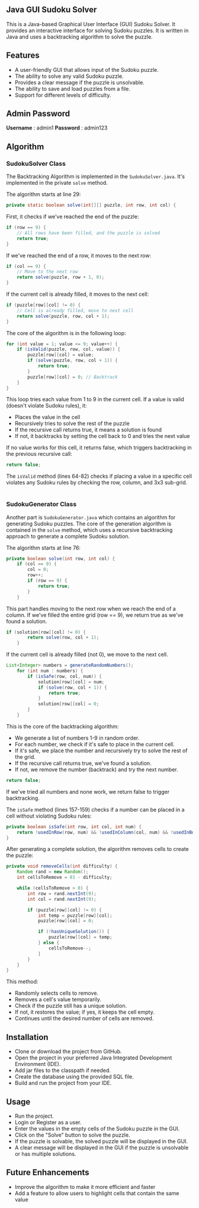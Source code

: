 ## Java GUI Sudoku Solver

This is a Java-based Graphical User Interface (GUI) Sudoku Solver. It provides an interactive interface for solving Sudoku puzzles. It is written in Java and uses a backtracking algorithm to solve the puzzle.

## Features

-   A user-friendly GUI that allows input of the Sudoku puzzle.
-   The ability to solve any valid Sudoku puzzle.
-   Provides a clear message if the puzzle is unsolvable.
-   The ability to save and load puzzles from a file.
-   Support for different levels of difficulty.

## Admin Password

**Username** : admin1
**Password** : admin123

## Algorithm

### SudokuSolver Class

The Backtracking Algorithm is implemented in the `SudokuSolver.java`. It's implemented in the private `solve` method.

The algorithm starts at line 29:

```java
private static boolean solve(int[][] puzzle, int row, int col) {
```

First, it checks if we've reached the end of the puzzle:

```java
if (row == 9) {
    // All rows have been filled, and the puzzle is solved
    return true;
}
```

If we've reached the end of a row, it moves to the next row:

```java
if (col == 9) {
    // Move to the next row
    return solve(puzzle, row + 1, 0);
}
```

If the current cell is already filled, it moves to the next cell:

```java
if (puzzle[row][col] != 0) {
    // Cell is already filled, move to next cell
    return solve(puzzle, row, col + 1);
}
```

The core of the algorithm is in the following loop:

```java
for (int value = 1; value <= 9; value++) {
    if (isValid(puzzle, row, col, value)) {
        puzzle[row][col] = value;
        if (solve(puzzle, row, col + 1)) {
            return true;
        }
        puzzle[row][col] = 0; // Backtrack
    }
}
```

This loop tries each value from 1 to 9 in the current cell. If a value is valid (doesn't violate Sudoku rules), it:

-   Places the value in the cell
-   Recursively tries to solve the rest of the puzzle
-   If the recursive call returns true, it means a solution is found
-   If not, it backtracks by setting the cell back to 0 and tries the next value

If no value works for this cell, it returns false, which triggers backtracking in the previous recursive call:

```java
return false;
```

The `isValid` method (lines 64-82) checks if placing a value in a specific cell violates any Sudoku rules by checking the row, column, and 3x3 sub-grid.
<br>
<br>

### SudokuGenerator Class

Another part is `SudokuGenerator.java` which contains an algorithm for generating Sudoku puzzles. The core of the generation algorithm is contained in the `solve` method, which uses a recursive backtracking approach to generate a complete Sudoku solution.

The algorithm starts at line 76:

```java
private boolean solve(int row, int col) {
    if (col == 9) {
        col = 0;
        row++;
        if (row == 9) {
            return true;
        }
    }
```

This part handles moving to the next row when we reach the end of a column. If we've filled the entire grid (row == 9), we return true as we've found a solution.

```java
if (solution[row][col] != 0) {
        return solve(row, col + 1);
    }
```

If the current cell is already filled (not 0), we move to the next cell.

```java
List<Integer> numbers = generateRandomNumbers();
    for (int num : numbers) {
        if (isSafe(row, col, num)) {
            solution[row][col] = num;
            if (solve(row, col + 1)) {
                return true;
            }
            solution[row][col] = 0;
        }
    }
```

This is the core of the backtracking algorithm:

-   We generate a list of numbers 1-9 in random order.
-   For each number, we check if it's safe to place in the current cell.
-   If it's safe, we place the number and recursively try to solve the rest of the grid.
-   If the recursive call returns true, we've found a solution.
-   If not, we remove the number (backtrack) and try the next number.

```java
return false;
```

If we've tried all numbers and none work, we return false to trigger backtracking.

The `isSafe` method (lines 157-159) checks if a number can be placed in a cell without violating Sudoku rules:

```java
private boolean isSafe(int row, int col, int num) {
    return !usedInRow(row, num) && !usedInColumn(col, num) && !usedInBox(row - row % 3, col - col % 3, num);
}
```

After generating a complete solution, the algorithm removes cells to create the puzzle:

```java
private void removeCells(int difficulty) {
    Random rand = new Random();
    int cellsToRemove = 81 - difficulty;

    while (cellsToRemove > 0) {
        int row = rand.nextInt(9);
        int col = rand.nextInt(9);

        if (puzzle[row][col] != 0) {
            int temp = puzzle[row][col];
            puzzle[row][col] = 0;

            if (!hasUniqueSolution()) {
                puzzle[row][col] = temp;
            } else {
                cellsToRemove--;
            }
        }
    }
}
```

This method:

-   Randomly selects cells to remove.
-   Removes a cell's value temporarily.
-   Check if the puzzle still has a unique solution.
-   If not, it restores the value; if yes, it keeps the cell empty.
-   Continues until the desired number of cells are removed.

## Installation

-   Clone or download the project from GitHub.
-   Open the project in your preferred Java Integrated Development Environment (IDE).
-   Add jar files to the classpath if needed.
-   Create the database using the provided SQL file.
-   Build and run the project from your IDE.

## Usage

-   Run the project.
-   Login or Register as a user.
-   Enter the values in the empty cells of the Sudoku puzzle in the GUI.
-   Click on the "Solve" button to solve the puzzle.
-   If the puzzle is solvable, the solved puzzle will be displayed in the GUI.
-   A clear message will be displayed in the GUI if the puzzle is unsolvable or has multiple solutions.

## Future Enhancements

-   Improve the algorithm to make it more efficient and faster
-   Add a feature to allow users to highlight cells that contain the same value
